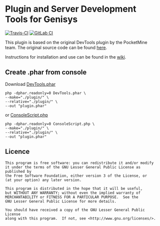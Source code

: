# Plugin and Server Development Tools for Genisys

[![Travis-CI](https://travis-ci.org/iTXTech/DevTools.svg?branch=master)](https://travis-ci.org/iTXTech/DevTools)
[![GitLab CI](https://gitlab.com/iTXTech/DevTools/badges/master/build.svg)](https://gitlab.com/itxtech/DevTools/pipelines)

This plugin is based on the original DevTools plugin by the PocketMine team. The original source code can be found [here](https://github.com/PocketMine/DevTools).

Instructions for installation and use can be found in the [wiki](https://github.com/iTXTech/DevTools/wiki).

## Create .phar from console
Download [DevTools.phar](https://github.com/iTXTech/DevTools/releases)

	php -dphar.readonly=0 DevTools.phar \
	--make="./plugin/" \
	--relative="./plugin/" \
	--out "plugin.phar"

or [ConsoleScript.php](https://github.com/iTXTech/DevTools/blob/master/Genisys-DevTools/src/DevTools/ConsoleScript.php)

	php -dphar.readonly=0 ConsoleScript.php \
	--make="./plugin/" \
	--relative="./plugin/" \
	--out "plugin.phar"
	
	
## Licence

	This program is free software: you can redistribute it and/or modify
	it under the terms of the GNU Lesser General Public License as published by
	the Free Software Foundation, either version 3 of the License, or
	(at your option) any later version.

	This program is distributed in the hope that it will be useful,
	but WITHOUT ANY WARRANTY; without even the implied warranty of
	MERCHANTABILITY or FITNESS FOR A PARTICULAR PURPOSE.  See the
	GNU Lesser General Public License for more details.

	You should have received a copy of the GNU Lesser General Public License
	along with this program.  If not, see <http://www.gnu.org/licenses/>.
